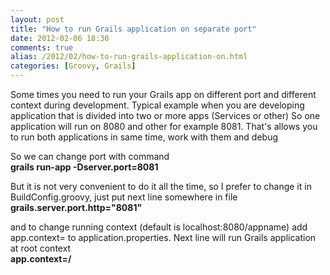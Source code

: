 ```yaml
---
layout: post
title: "How to run Grails application on separate port"
date: 2012-02-06 18:30
comments: true
alias: /2012/02/how-to-run-grails-application-on.html
categories: [Groovy, Grails]
---
```

Some times you need to run your Grails app on different port and different context during development. Typical example when you are developing application that is divided into two or more apps (Services or other) So one application will run on 8080 and other for example 8081. That's allows you to run both applications in same time, work with them and debug

So we can change port with command <br/>
__grails run-app -Dserver.port=8081__

But it is not very convenient to do it all the time, so I prefer to change it in BuildConfig.groovy, just put next line somewhere in file <br/>
__grails.server.port.http="8081"__

and to change running context (default is localhost:8080/appname) add app.context= to application.properties. Next line will run Grails application at root context <br/>
__app.context=/__
